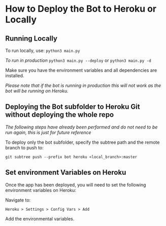 # How to Deploy the Bot to Heroku or Locally

## Running Locally

To run locally, use:
```python3 main.py```

*To run in production*
`python3 main.py --deploy` or `python3 main.py -d`

Make sure you have the environment variables and all dependencies are installed.

*Please note that if the bot is running in production this will not work as the bot will be running on Heroku.*

## Deploying the Bot subfolder to Heroku Git without deploying the whole repo


*The following steps have already been performed and do not need to be run again, this is just for future reference*

To deploy only the bot subfolder, specify the subtree path and the remote branch to push to:

```git subtree push --prefix bot heroku <local_branch>:master```

## Set environment Variables on Heroku

Once the app has been deployed, you will need to set the following environment variables on Heroku:

Navigate to:

`Heroku > Settings > Config Vars > Add`

Add the environmental variables.